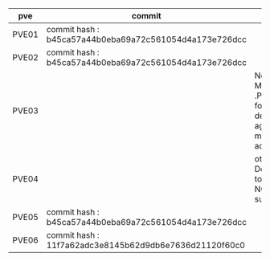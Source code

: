 |pve | commit | |
| -- | ---| -- |
|PVE01 | commit hash : b45ca57a44b0eba69a72c561054d4a173e726dcc | |
|PVE02 | commit hash : b45ca57a44b0eba69a72c561054d4a173e726dcc | |
|PVE03 |  | Not Modified .Press "J" to fortify defence against malicious address. |
|PVE04 |  | ot Modified Deflationary tokens are NOT supported. |
|PVE05|commit hash : b45ca57a44b0eba69a72c561054d4a173e726dcc||
|PVE06| commit hash : 11f7a62adc3e8145b62d9db6e7636d21120f60c0||

